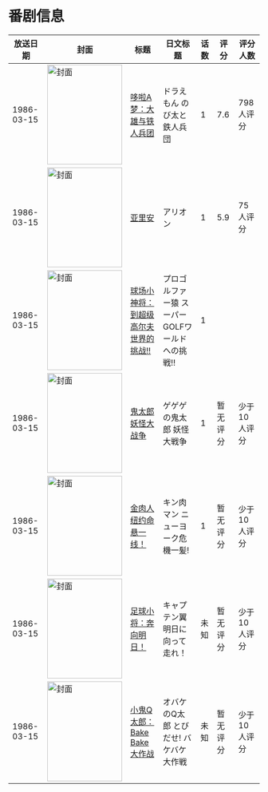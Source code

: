# 番剧信息

|放送日期|封面|标题|日文标题|话数|评分|评分人数|
|---|---|---|---|---|---|---|
|1986-03-15|<img src="https://lain.bgm.tv/pic/cover/c/c2/03/442_1w2K4.jpg" alt="封面" style="width:150px;height:200px;object-fit:cover;">|[哆啦A梦：大雄与铁人兵团](https://bangumi.tv/subject/442)|ドラえもん のび太と鉄人兵団|1|7.6|798人评分|
|1986-03-15|<img src="https://lain.bgm.tv/pic/cover/c/c3/96/24683_4nnWS.jpg" alt="封面" style="width:150px;height:200px;object-fit:cover;">|[亚里安](https://bangumi.tv/subject/24683)|アリオン|1|5.9|75人评分|
|1986-03-15|<img src="https://lain.bgm.tv/pic/cover/c/b2/0f/189444_Nj4lz.jpg" alt="封面" style="width:150px;height:200px;object-fit:cover;">|[球场小神将：到超级高尔夫世界的挑战!!](https://bangumi.tv/subject/189444)|プロゴルファー猿 スーパーGOLFワールドへの挑戦!!|1|||
|1986-03-15|<img src="https://lain.bgm.tv/pic/cover/c/6a/f1/211094_tAHNW.jpg" alt="封面" style="width:150px;height:200px;object-fit:cover;">|[鬼太郎 妖怪大战争](https://bangumi.tv/subject/211094)|ゲゲゲの鬼太郎 妖怪大戦争|1|暂无评分|少于10人评分|
|1986-03-15|<img src="https://lain.bgm.tv/pic/cover/c/34/79/215105_1tTL4.jpg" alt="封面" style="width:150px;height:200px;object-fit:cover;">|[金肉人 纽约命悬一线！](https://bangumi.tv/subject/215105)|キン肉マン ニューヨーク危機一髪!|1|暂无评分|少于10人评分|
|1986-03-15|<img src="https://lain.bgm.tv/pic/cover/c/a6/fa/312256_NJdxd.jpg" alt="封面" style="width:150px;height:200px;object-fit:cover;">|[足球小将：奔向明日！](https://bangumi.tv/subject/312256)|キャプテン翼 明日に向って走れ！|未知|暂无评分|少于10人评分|
|1986-03-15|<img src="https://lain.bgm.tv/pic/cover/c/df/63/313663_fZxam.jpg" alt="封面" style="width:150px;height:200px;object-fit:cover;">|[小鬼Q太郎：Bake Bake大作战](https://bangumi.tv/subject/313663)|オバケのQ太郎 とびだせ! バケバケ大作戦|未知|暂无评分|少于10人评分|
